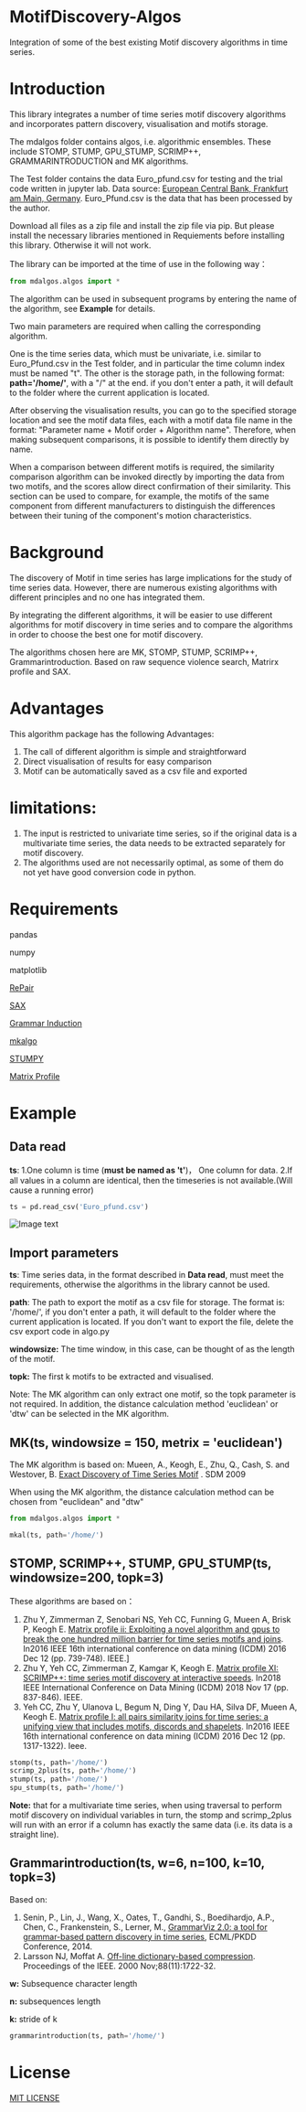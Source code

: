 # MotifDiscovery-Algos
Integration of some of the best existing Motif discovery algorithms in time series.

# Introduction
This library integrates a number of time series motif discovery algorithms and incorporates pattern discovery, visualisation and motifs storage.

The mdalgos folder contains algos, i.e. algorithmic ensembles. These include STOMP, STUMP, GPU_STUMP, SCRIMP++, GRAMMARINTRODUCTION and MK algorithms.

The Test folder contains the data Euro_pfund.csv for testing and the trial code written in jupyter lab. Data source: [European Central Bank, Frankfurt am Main, Germany](https://sdw.ecb.europa.eu/browse.do?node=1495). Euro_Pfund.csv is the data that has been processed by the author.

Download all files as a zip file and install the zip file via pip.
But please install the necessary libraries mentioned in Requiements before installing this library. Otherwise it will not work.

The library can be imported at the time of use in the following way：

```python
from mdalgos.algos import *
```
The algorithm can be used in subsequent programs by entering the name of the algorithm, see **Example** for details.

Two main parameters are required when calling the corresponding algorithm.

One is the time series data, which must be univariate, i.e. similar to Euro_Pfund.csv in the Test folder, and in particular the time column index must be named "t".
The other is the storage path, in the following format: **path='/home/'**, with a "/" at the end. if you don't enter a path, it will default to the folder where the current application is located.

After observing the visualisation results, you can go to the specified storage location and see the motif data files, each with a motif data file name in the format: "Parameter name + Motif order + Algorithm name". Therefore, when making subsequent comparisons, it is possible to identify them directly by name.

When a comparison between different motifs is required, the similarity comparison algorithm can be invoked directly by importing the data from two motifs, and the scores allow direct confirmation of their similarity. This section can be used to compare, for example, the motifs of the same component from different manufacturers to distinguish the differences between their tuning of the component's motion characteristics.

# Background
The discovery of Motif in time series has large implications for the study of time series data. However, there are numerous existing algorithms with different principles and no one has integrated them.

By integrating the different algorithms, it will be easier to use different algorithms for motif discovery in time series and to compare the algorithms in order to choose the best one for motif discovery.

The algorithms chosen here are MK, STOMP, STUMP, SCRIMP++, Grammarintroduction. Based on raw sequence violence search, Matrirx profile and SAX.

# Advantages

This algorithm package has the following Advantages:

1. The call of different algorithm is simple and straightforward
2. Direct visualisation of results for easy comparison
3. Motif can be automatically saved as a csv file and exported

# limitations:
1. The input is restricted to univariate time series, so if the original data is a multivariate time series, the data needs to be extracted separately for motif discovery.
2. The algorithms used are not necessarily optimal, as some of them do not yet have good conversion code in python.

# Requirements
pandas

numpy

matplotlib

[RePair](https://github.com/axelroques/RePair)

[SAX](https://github.com/axelroques/SAX)

[Grammar Induction](https://github.com/axelroques/GrammarInduction)

[mkalgo](https://github.com/saifuddin778/mkalgo#mkalgo-mk-algorithm) 

[STUMPY](https://github.com/TDAmeritrade/stumpy)

[Matrix Profile](https://github.com/matrix-profile-foundation/matrixprofile)

# Example
## Data read
__ts__: 
1.One column is time (__must be named as 't'__)， One column for data. 
2.If all values in a column are identical, then the timeseries is not available.(Will cause a running error)

```python
ts = pd.read_csv('Euro_pfund.csv')
```

![Image text](https://github.com/7SiebenPunch/img-folder/blob/main/Testdata.png)
## Import parameters
__ts__: Time series data, in the format described in **Data read**, must meet the requirements, otherwise the algorithms in the library cannot be used.

__path__: The path to export the motif as a csv file for storage. 
          The format is: '/home/', if you don't enter a path, it will default to the folder where the current application is located.
          If you don't want to export the file, delete the csv export code in algo.py

__windowsize:__ The time window, in this case, can be thought of as the length of the motif.

__topk:__ The first k motifs to be extracted and visualised.

Note: The MK algorithm can only extract one motif, so the topk parameter is not required. In addition, the distance calculation method 'euclidean' or 'dtw' can be selected in the MK algorithm.
      
## MK(ts, windowsize = 150, metrix = 'euclidean')
The MK algorithm is based on:
Mueen, A., Keogh, E., Zhu, Q., Cash, S. and Westover, B. [Exact Discovery of Time Series Motif](http://alumni.cs.ucr.edu/~mueen/pdf/EM.pdf)
. SDM 2009

When using the MK algorithm, the distance calculation method can be chosen from "euclidean" and "dtw"


```python
from mdalgos.algos import *

mkal(ts, path='/home/')
```
## STOMP, SCRIMP++, STUMP, GPU_STUMP(ts, windowsize=200, topk=3)
These algorithms are based on：
1. Zhu Y, Zimmerman Z, Senobari NS, Yeh CC, Funning G, Mueen A, Brisk P, Keogh E. [Matrix profile ii: Exploiting a novel algorithm and gpus to break the one hundred million barrier for time series motifs and joins](https://ieeexplore.ieee.org/stamp/stamp.jsp?tp=&arnumber=7837898). In2016 IEEE 16th international conference on data mining (ICDM) 2016 Dec 12 (pp. 739-748). IEEE.]
2. Zhu Y, Yeh CC, Zimmerman Z, Kamgar K, Keogh E. [Matrix profile XI: SCRIMP++: time series motif discovery at interactive speeds](https://ieeexplore.ieee.org/stamp/stamp.jsp?tp=&arnumber=8594908). In2018 IEEE International Conference on Data Mining (ICDM) 2018 Nov 17 (pp. 837-846). IEEE.
3. Yeh CC, Zhu Y, Ulanova L, Begum N, Ding Y, Dau HA, Silva DF, Mueen A, Keogh E. [Matrix profile I: all pairs similarity joins for time series: a unifying view that includes motifs, discords and shapelets](https://ieeexplore.ieee.org/stamp/stamp.jsp?tp=&arnumber=7837992). In2016 IEEE 16th international conference on data mining (ICDM) 2016 Dec 12 (pp. 1317-1322). Ieee.

```python
stomp(ts, path='/home/')
scrimp_2plus(ts, path='/home/')
stump(ts, path='/home/')
spu_stump(ts, path='/home/')
```
**Note:** that for a multivariate time series, when using traversal to perform motif discovery on individual variables in turn, the
stomp and scrimp_2plus will run with an error if a column has exactly the same data (i.e. its data is a straight line).

## Grammarintroduction(ts, w=6, n=100, k=10, topk=3) 
Based on:
1. Senin, P., Lin, J., Wang, X., Oates, T., Gandhi, S., Boedihardjo, A.P., Chen, C., Frankenstein, S., Lerner, M., [GrammarViz 2.0: a tool for grammar-based pattern discovery in time series](http://www2.hawaii.edu/~senin/assets/papers/grammarviz2.pdf), ECML/PKDD Conference, 2014.
2. Larsson NJ, Moffat A. [Off-line dictionary-based compression](https://ieeexplore.ieee.org/stamp/stamp.jsp?tp=&arnumber=892708). Proceedings of the IEEE. 2000 Nov;88(11):1722-32.

__w:__ Subsequence character length

__n:__ subsequences length

__k:__ stride of k

```python
grammarintroduction(ts, path='/home/')
```

# License
[MIT LICENSE](https://github.com/7SiebenPunch/MotifDiscovery-Algos/blob/main/LICENSE)
